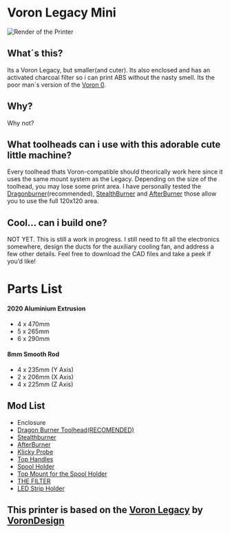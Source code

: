 # Voron Legacy Mini

![Render of the Printer](https://i.imgur.com/QYSxv2Z.png)

## What´s this?

Its a Voron Legacy, but smaller(and cuter). Its also enclosed and has an activated charcoal filter so i can print ABS without the nasty smell. Its the poor man´s version of the [Voron 0](https://vorondesign.com/voron0).

## Why?
Why not?

## What toolheads can i use with this adorable cute little machine?
Every toolhead thats Voron-compatible should theorically work here since it uses the same mount system as the Legacy.  Depending on the size of the toolhead, you may lose some print area.
I have personally tested the [Dragonburner](https://github.com/chirpy2605/voron/tree/main/V0/Dragon_Burner)(recommended), [StealthBurner](https://github.com/VoronDesign/Voron-Stealthburner) and [AfterBurner](https://github.com/VoronDesign/Voron-Afterburner) those allow you to use the full 120x120 area.

## Cool... can i build one?
NOT YET. This is still a work in progress. I still need to fit all the electronics somewhere, design the ducts for the auxiliary cooling fan, and address a few other details. Feel free to download the CAD files and take a peek if you’d like!

# Parts List
#### 2020 Aluminium Extrusion
- 4 x 470mm
- 5 x 265mm
- 6 x 290mm
#### 8mm Smooth Rod
- 4 x 235mm (Y Axis)
- 2 x 206mm (X Axis)
- 4 x 225mm (Z Axis)


## Mod List
- Enclosure
- [Dragon Burner Toolhead(RECOMENDED)](https://github.com/chirpy2605/voron/tree/main/V0/Dragon_Burner)
- [Stealthburner](https://github.com/VoronDesign/Voron-Stealthburner)
- [AfterBurner](https://github.com/VoronDesign/Voron-Afterburner)
- [Klicky Probe](https://github.com/jlas1/Klicky-Probe)
- [Top Handles](https://www.printables.com/model/826183-voron-24-trident-side-handles)
- [Spool Holder](https://www.printables.com/model/369877-better-voron-spool-holder)
- [Top Mount for the Spool Holder](https://www.printables.com/model/599123-voron-top-mount-spool-holder)
- [THE FILTER](https://github.com/nateb16/VoronUsers/tree/master/printer_mods/nateb16/THE_FILTER/THE_FILTER_STANDARD_BED_SPACING)
- [LED Strip Holder](missing.link)

## This printer is based on the [Voron Legacy](https://github.com/VoronDesign/Voron-Legacy) by [VoronDesign](https://vorondesign.com/)
